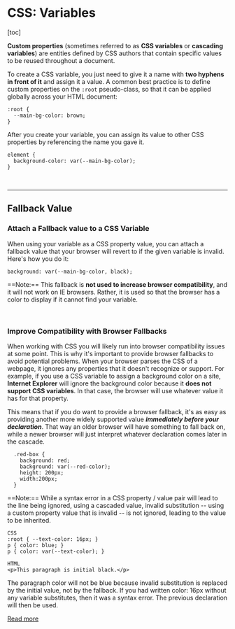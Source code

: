 # CSS: Variables

[toc]

**Custom properties** (sometimes referred to as **CSS variables** or **cascading variables**) are entities defined by CSS authors that contain specific values to be reused throughout a document.

To create a CSS variable, you just need to give it a name with **two hyphens in front of it** and assign it a value. A common best practice is to define custom properties on the `:root` pseudo-class, so that it can be applied globally across your HTML document:
```
:root {
  --main-bg-color: brown;
}
```
After you create your variable, you can assign its value to other CSS properties by referencing the name you gave it.
```
element {
  background-color: var(--main-bg-color);
}
```

<br>
<hr>

## Fallback Value

### Attach a Fallback value to a CSS Variable
When using your variable as a CSS property value, you can attach a fallback value that your browser will revert to if the given variable is invalid. Here's how you do it:
```
background: var(--main-bg-color, black);
```
==Note:== This fallback is **not used to increase browser compatibility**, and it will not work on IE browsers. Rather, it is used so that the browser has a color to display if it cannot find your variable.

<br>

### Improve Compatibility with Browser Fallbacks

When working with CSS you will likely run into browser compatibility issues at some point. This is why it's important to provide browser fallbacks to avoid potential problems. When your browser parses the CSS of a webpage, it ignores any properties that it doesn't recognize or support. 
For example, if you use a CSS variable to assign a background color on a site, **Internet Explorer** will ignore the background color because it **does not support CSS variables**. In that case, the browser will use whatever value it has for that property. 

This means that if you do want to provide a browser fallback, it's as easy as providing another more widely supported value ***immediately before your declaration***. That way an older browser will have something to fall back on, while a newer browser will just interpret whatever declaration comes later in the cascade.

```
  .red-box {
    background: red;
    background: var(--red-color);
    height: 200px;
    width:200px;
  }
 ```
 

==Note:== While a syntax error in a CSS property / value pair will lead to the line being ignored, using a cascaded value, invalid substitution -- using a custom property value that is invalid -- is not ignored, leading to the value to be inherited.

```
CSS
:root { --text-color: 16px; }
p { color: blue; }
p { color: var(--text-color); }

HTML
<p>This paragraph is initial black.</p>
```

The paragraph color will not be blue because invalid substitution is replaced by the initial value, not by the fallback. If you had written color: 16px without any variable substitutes, then it was a syntax error. The previous declaration will then be used.

[Read more](https://developer.mozilla.org/en-US/docs/Web/CSS/Using_CSS_custom_properties)
